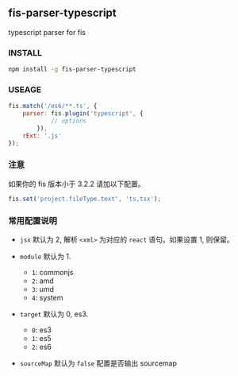 ## fis-parser-typescript

typescript parser for fis


### INSTALL

```bash
npm install -g fis-parser-typescript
```

### USEAGE

	
```js
fis.match('/es6/**.ts', {
	parser: fis.plugin('typescript', {
			// options
		}),
	rExt: '.js'
});
```
	
### 注意

如果你的 fis 版本小于 3.2.2 请加以下配置。


```js
fis.set('project.fileType.text', 'ts,tsx');
```

### 常用配置说明

* `jsx` 默认为 2, 解析 `<xml>` 为对应的  `react` 语句。如果设置 1, 则保留。
* `module` 默认为 1.

	* `1`: commonjs
  * `2`: amd
  * `3`: umd
  * `4`: system
* `target` 默认为 0, es3.
	
	* `0`: es3
	* `1`: es5
  * `2`: es6
* `sourceMap` 默认为 `false` 配置是否输出 sourcemap

